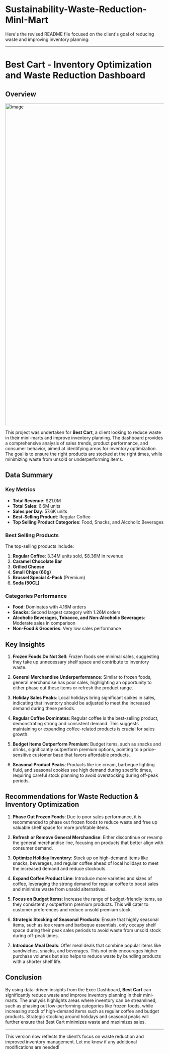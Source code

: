 # Sustainability-Waste-Reduction-MinI-Mart

Here's the revised README file focused on the client's goal of reducing waste and improving inventory planning:

---

# Best Cart - Inventory Optimization and Waste Reduction Dashboard

## Overview
<img width="1018" alt="image" src="https://github.com/user-attachments/assets/f8f37d45-b2e3-4783-bc89-e62fc6397e12">



This project was undertaken for **Best Cart**, a client looking to reduce waste in their mini-marts and improve inventory planning. The dashboard provides a comprehensive analysis of sales trends, product performance, and consumer behavior, aimed at identifying areas for inventory optimization. The goal is to ensure the right products are stocked at the right times, while minimizing waste from unsold or underperforming items.

## Data Summary

### Key Metrics
- **Total Revenue**: $21.0M
- **Total Sales**: 6.6M units
- **Sales per Day**: 57.6K units
- **Best-Selling Product**: Regular Coffee
- **Top Selling Product Categories**: Food, Snacks, and Alcoholic Beverages

### Best Selling Products
The top-selling products include:
1. **Regular Coffee**: 3.34M units sold, $8.36M in revenue
2. **Caramel Chocolate Bar**
3. **Grilled Cheese**
4. **Small Chips (60g)**
5. **Brussel Special 4-Pack** (Premium)
6. **Soda (50CL)**

### Categories Performance
- **Food**: Dominates with 4.16M orders
- **Snacks**: Second largest category with 1.26M orders
- **Alcoholic Beverages, Tobacco, and Non-Alcoholic Beverages**: Moderate sales in comparison
- **Non-Food & Groceries**: Very low sales performance

## Key Insights
1. **Frozen Foods Do Not Sell**: Frozen foods see minimal sales, suggesting they take up unnecessary shelf space and contribute to inventory waste.
   
2. **General Merchandise Underperformance**: Similar to frozen foods, general merchandise has poor sales, highlighting an opportunity to either phase out these items or refresh the product range.

3. **Holiday Sales Peaks**: Local holidays bring significant spikes in sales, indicating that inventory should be adjusted to meet the increased demand during these periods.

4. **Regular Coffee Dominates**: Regular coffee is the best-selling product, demonstrating strong and consistent demand. This suggests maintaining or expanding coffee-related products is crucial for sales growth.

5. **Budget Items Outperform Premium**: Budget items, such as snacks and drinks, significantly outperform premium options, pointing to a price-sensitive customer base that favors affordable products.

6. **Seasonal Product Peaks**: Products like ice cream, barbeque lighting fluid, and seasonal cookies see high demand during specific times, requiring careful stock planning to avoid overstocking during off-peak periods.

## Recommendations for Waste Reduction & Inventory Optimization

1. **Phase Out Frozen Foods**: Due to poor sales performance, it is recommended to phase out frozen foods to reduce waste and free up valuable shelf space for more profitable items.

2. **Refresh or Remove General Merchandise**: Either discontinue or revamp the general merchandise line, focusing on products that better align with consumer demand.

3. **Optimize Holiday Inventory**: Stock up on high-demand items like snacks, beverages, and regular coffee ahead of local holidays to meet the increased demand and reduce stockouts.

4. **Expand Coffee Product Line**: Introduce more varieties and sizes of coffee, leveraging the strong demand for regular coffee to boost sales and minimize waste from unsold alternatives.

5. **Focus on Budget Items**: Increase the range of budget-friendly items, as they consistently outperform premium products. This will cater to customer preferences and reduce unsold premium stock.

6. **Strategic Stocking of Seasonal Products**: Ensure that highly seasonal items, such as ice cream and barbeque essentials, only occupy shelf space during their peak sales periods to avoid waste from unsold stock during off-peak times.

7. **Introduce Meal Deals**: Offer meal deals that combine popular items like sandwiches, snacks, and beverages. This not only encourages higher purchase volumes but also helps to reduce waste by bundling products with a shorter shelf life.

## Conclusion

By using data-driven insights from the Exec Dashboard, **Best Cart** can significantly reduce waste and improve inventory planning in their mini-marts. The analysis highlights areas where inventory can be streamlined, such as phasing out low-performing categories like frozen foods, while increasing stock of high-demand items such as regular coffee and budget products. Strategic stocking around holidays and seasonal peaks will further ensure that Best Cart minimizes waste and maximizes sales.

---

This version now reflects the client’s focus on waste reduction and improved inventory management. Let me know if any additional modifications are needed!

